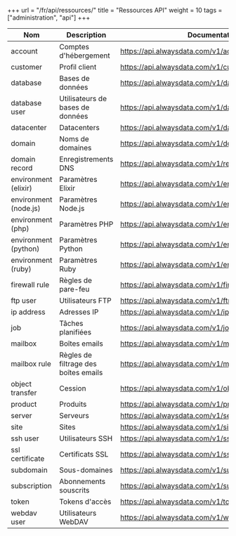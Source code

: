 +++
url = "/fr/api/ressources/"
title = "Ressources API"
weight = 10
tags = ["administration", "api"]
+++

| Nom                   | Description                          | Documentation                                         |
|-----------------------|--------------------------------------|-------------------------------------------------------|
| account               | Comptes d'hébergement                | https://api.alwaysdata.com/v1/account/doc/            |
| customer              | Profil client                        | https://api.alwaysdata.com/v1/customer/doc/           |
| database              | Bases de données                     | https://api.alwaysdata.com/v1/database/doc/           |
| database user         | Utilisateurs de bases de données     | https://api.alwaysdata.com/v1/database/user/doc/      |
| datacenter            | Datacenters                          | https://api.alwaysdata.com/v1/datacenter/doc/         |
| domain                | Noms de domaines                     | https://api.alwaysdata.com/v1/domain/doc/             |
| domain record         | Enregistrements DNS                  | https://api.alwaysdata.com/v1/record/doc/             |
| environment (elixir)  | Paramètres Elixir                    | https://api.alwaysdata.com/v1/environment/elixir/doc/ |
| environment (node.js) | Paramètres Node.js                   | https://api.alwaysdata.com/v1/environment/nodejs/doc/ |
| environment (php)     | Paramètres PHP                       | https://api.alwaysdata.com/v1/environment/php/doc/    |
| environment (python)  | Paramètres Python                    | https://api.alwaysdata.com/v1/environment/python/doc/ |
| environment (ruby)    | Paramètres Ruby                      | https://api.alwaysdata.com/v1/environment/ruby/doc/   |
| firewall rule         | Règles de pare-feu                   | https://api.alwaysdata.com/v1/firewall/doc/           |
| ftp user              | Utilisateurs FTP                     | https://api.alwaysdata.com/v1/ftp/doc/                |
| ip address            | Adresses IP                          | https://api.alwaysdata.com/v1/ip/doc/                 |
| job                   | Tâches planifiées                    | https://api.alwaysdata.com/v1/job/doc/                |
| mailbox               | Boîtes emails                        | https://api.alwaysdata.com/v1/mailbox/doc/            |
| mailbox rule          | Règles de filtrage des boîtes emails | https://api.alwaysdata.com/v1/mailbox/rule/doc/       |
| object transfer       | Cession                              | https://api.alwaysdata.com/v1/object_transfer/doc/    |
| product               | Produits                             | https://api.alwaysdata.com/v1/product/doc/            |
| server                | Serveurs                             | https://api.alwaysdata.com/v1/server/doc/             |
| site                  | Sites                                | https://api.alwaysdata.com/v1/site/doc/               |
| ssh user              | Utilisateurs SSH                     | https://api.alwaysdata.com/v1/ssh/doc/                |
| ssl certificate       | Certificats SSL                      | https://api.alwaysdata.com/v1/ssl/doc/                |
| subdomain             | Sous-domaines                        | https://api.alwaysdata.com/v1/subdomain/doc/          |
| subscription          | Abonnements souscrits                | https://api.alwaysdata.com/v1/subscription/doc/       |
| token                 | Tokens d'accès                       | https://api.alwaysdata.com/v1/token/doc/              |
| webdav user           | Utilisateurs WebDAV                  | https://api.alwaysdata.com/v1/webdav/doc/             |
